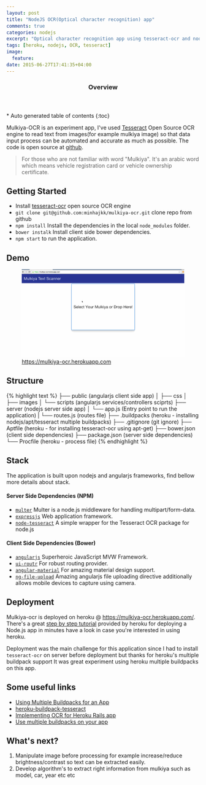 ```yaml
---
layout: post
title: "NodeJS OCR(Optical character recognition) app"
comments: true
categories: nodejs
excerpt: "Optical character recognition app using tesseract-ocr and nodejs"
tags: [heroku, nodejs, OCR, tesseract]
image:
  feature:
date: 2015-06-27T17:41:35+04:00
---
```

<section id="table-of-contents" class="toc">
  <header>
    <h3>Overview</h3>
  </header>
<div id="drawer" markdown="1">
*  Auto generated table of contents
{:toc}
</div>
</section><!-- /#table-of-contents -->

Mulkiya-OCR is an experiment app, I've used <a href="https://code.google.com/p/tesseract-ocr/wiki/ReadMe" target="_blank">Tesseract</a> Open Source OCR engine to read text from images(for example mulkiya image) so that data input process can be automated and accurate as much as possible. The code is open source at <a href="https://github.com/minhajkk/mulkiya-ocr" target="_blank">github</a>.

> For those who are not familiar with word "Mulkiya". It's an arabic word which means vehicle registration card or vehicle ownership certificate.

## Getting Started
- Install <a href="https://code.google.com/p/tesseract-ocr/wiki/ReadMe" target="_blank">tesseract-ocr</a> open source OCR engine 
- `git clone git@github.com:minhajkk/mulkiya-ocr.git` clone repo from github 
- `npm install` Install the dependencies in the local `node_modules` folder.
- `bower instalk` Install client side bower dependencies.
- `npm start` to run the application.

## Demo
<figure>
    <a href="/images/nodejs-ocr-app.gif"><img src="/images/nodejs-ocr-app.gif"></a>
    <figcaption><a href="https://mulkiya-ocr.herokuapp.com/" target="_blank">https://mulkiya-ocr.herokuapp.com</a></figcaption>
</figure>


## Structure
{% highlight text %}
├── public (angularjs client side app)
│   ├── css 
│   ├── images
│   └── scripts (angularjs services/controllers sciprts)
├── server (nodejs server side app)
│   └── app.js (Entry point to run the application)
|   └── routes.js (routes file)
├── .buildpacks (heroku - installing nodejs/apt/tesseract multiple buildpacks)
├── .gitignore (git ignore)
├── Aptfile (heroku - for installing tesseract-ocr using apt-get)
├── bower.json (client side dependencies)
├── package.json (server side dependencies)
└── Procfile (heroku - process file)
{% endhighlight %}

## Stack
The application is built upon nodejs and angularjs frameworks, find bellow more details about stack.

#### Server Side Dependencies (NPM)
- <a href="https://github.com/expressjs/multer">`multer`</a> Multer is a node.js middleware for handling multipart/form-data.
- <a href="http://expressjs.com/">`expressjs`</a> Web application framework.
- <a href="https://github.com/desmondmorris/node-tesseract">`node-tesseract`</a> A simple wrapper for the Tesseract OCR package for node.js

#### Client Side Dependencies (Bower)
- <a href="https://angularjs.org/">`angularjs`</a> Superheroic JavaScript MVW Framework.
- <a href="https://github.com/angular-ui/ui-router">`ui-routr`</a> For robust routing provider.
- <a href="https://github.com/angular/material">`angular-material`</a> For amazing material design support.
- <a href="https://github.com/danialfarid/ng-file-upload#usage">`ng-file-upload`</a> Amazing angularjs file uploading directive additionally allows mobile devices to capture using camera.

## Deployment
Mulkiya-ocr is deployed on heroku @ <a href="https://mulkiya-ocr.herokuapp.com/">https://mulkiya-ocr.herokuapp.com/</a>. There's a great <a href="https://devcenter.heroku.com/articles/getting-started-with-nodejs#introduction">step by step tutorial</a> provided by heroku for deploying a Node.js app in minutes have a look in case you're interested in using heroku.

Deployment was the main challenge for this application since I had to install `tesseract-ocr` on server before deployment but thanks for heroku's multiple buildpack support It was great experiment using heroku multiple buildpacks on this app. 


## Some useful links
- <a href="https://dDeevcenter.heroku.com/articles/using-multiple-buildpacks-for-an-app">Using Multiple Buildpacks for an App</a>
- <a href="http://challengepost.com/software/heroku-buildpack-tesseract">heroku-buildpack-tesseract</a>
- <a href="http://stackoverflow.com/questions/20034150/implementing-ocr-for-heroku-rails-app">Implementing OCR for Heroku Rails app</a>
- <a href="https://github.com/ddollar/heroku-buildpack-multi">Use multiple buildpacks on your app</a>

## What's next?
1. Manipulate image before processing for example increase/reduce brightness/contrast so text can be extracted easily.
2. Develop algorithm's to extract right information from mulkiya such as model, car, year etc etc
